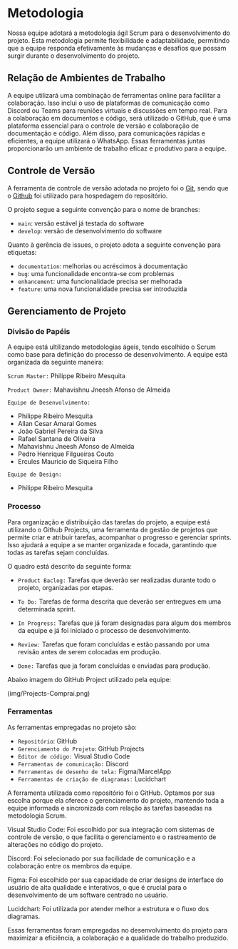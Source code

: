 
# Metodologia

Nossa equipe adotará a metodologia ágil Scrum para o desenvolvimento do projeto. Esta metodologia permite flexibilidade e adaptabilidade, permitindo que a equipe responda efetivamente às mudanças e desafios que possam surgir durante o desenvolvimento do projeto.

## Relação de Ambientes de Trabalho

A equipe utilizará uma combinação de ferramentas online para facilitar a colaboração. Isso inclui o uso de plataformas de comunicação como Discord ou Teams para reuniões virtuais e discussões em tempo real. Para a colaboração em documentos e código, será utilizado o GitHub, que é uma plataforma essencial para o controle de versão e colaboração de documentação e código. Além disso, para comunicações rápidas e eficientes, a equipe utilizará o WhatsApp. Essas ferramentas juntas proporcionarão um ambiente de trabalho eficaz e produtivo para a equipe.


## Controle de Versão

A ferramenta de controle de versão adotada no projeto foi o
[Git](https://git-scm.com/), sendo que o [Github](https://github.com)
foi utilizado para hospedagem do repositório.

O projeto segue a seguinte convenção para o nome de branches:

- `main`: versão estável já testada do software
- `develop`: versão de desenvolvimento do software

Quanto à gerência de issues, o projeto adota a seguinte convenção para
etiquetas:

- `documentation`: melhorias ou acréscimos à documentação
- `bug`: uma funcionalidade encontra-se com problemas
- `enhancement`: uma funcionalidade precisa ser melhorada
- `feature`: uma nova funcionalidade precisa ser introduzida

## Gerenciamento de Projeto

### Divisão de Papéis

A equipe está ultilizando metodologias ágeis, tendo escolhido o Scrum como base para definição do processo de desenvolvimento. A equipe está organizada da seguinte maneira:

`Scrum Master:` Philippe Ribeiro Mesquita

`Product Owner:` Mahavishnu Jneesh Afonso de Almeida 

`Equipe de Desenvolvimento:`

* Philippe Ribeiro Mesquita
* Allan Cesar Amaral Gomes 
* João Gabriel Pereira da Silva 
* Rafael Santana de Oliveira 
* Mahavishnu Jneesh Afonso de Almeida
* Pedro Henrique Filgueiras Couto
* Ercules Mauricio de Siqueira Filho

`Equipe de Design:`
* Philippe Ribeiro Mesquita

### Processo

Para organização e distribuição das tarefas do projeto, a equipe está utilizando o Github Projects, uma ferramenta de gestão de projetos que permite criar e atribuir tarefas, acompanhar o progresso e gerenciar sprints. Isso ajudará a equipe a se manter organizada e focada, garantindo que todas as tarefas sejam concluídas.

O quadro está descrito da seguinte forma:

* `Product Baclog:` Tarefas que deverão ser realizadas durante todo o projeto, organizadas por etapas.

* `To Do:` Tarefas de forma descrita que deverão ser entregues em uma determinada sprint.

* `In Progress:` Tarefas que já foram designadas para algum dos membros da equipe e já foi iniciado o processo de desenvolvimento.

* `Review:` Tarefas que foram concluídas e estão passando por uma revisão antes de serem colocadas em produção.

* `Done:` Tarefas que ja foram concluídas e enviadas para produção.

Abaixo imagem do GitHub Project utilizado pela equipe:

(img/Projects-Comprai.png)

### Ferramentas

As ferramentas empregadas no projeto são:

- `Repositório`: GitHub
- `Gerenciamento do Projeto`: GitHub Projects
- `Editor de código:` Visual Studio Code
- `Ferramentas de comunicação:` Discord
- `Ferramentas de desenho de tela:` Figma/MarcelApp
- `Ferramentas de criação de diagramas:` Lucidchart

A ferramenta utilizada como repositório foi o GitHub. Optamos por sua escolha porque ela oferece o gerenciamento do projeto, mantendo toda a equipe informada e sincronizada com relação às tarefas baseadas na metodologia Scrum.

Visual Studio Code: Foi escolhido por sua integração com sistemas de controle de versão, o que facilita o gerenciamento e o rastreamento de alterações no código do projeto.

Discord: Foi selecionado por sua facilidade de comunicação e a colaboração entre os membros da equipe.

Figma: Foi escolhido por sua capacidade de criar designs de interface do usuário de alta qualidade e interativos, o que é crucial para o desenvolvimento de um software centrado no usuário.

Lucidchart: Foi utilizada por atender melhor a estrutura e o fluxo dos diagramas.

Essas ferramentas foram empregadas no desenvolvimento do projeto para maximizar a eficiência, a colaboração e a qualidade do trabalho produzido.